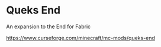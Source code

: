 # Queks End
An expansion to the End for Fabric

https://www.curseforge.com/minecraft/mc-mods/queks-end
